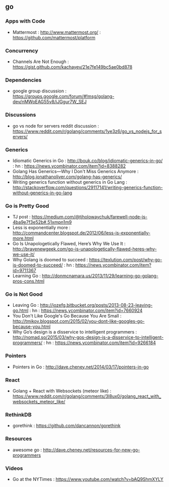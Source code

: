 ## go

### Apps with Code
- Mattermost : http://www.mattermost.org/ : https://github.com/mattermost/platform

### Concurrency
- Channels Are Not Enough : https://gist.github.com/kachayev/21e7fe149bc5ae0bd878

### Dependencies
- google group discussion : https://groups.google.com/forum/#!msg/golang-dev/nMWoEAG55v8/iJGgur7W_SEJ

### Discussions
- go vs node for servers reddit discussion : https://www.reddit.com/r/golang/comments/1ye3z6/go_vs_nodejs_for_servers/

### Generics
- Idiomatic Generics in Go : http://bouk.co/blog/idiomatic-generics-in-go/ : hn : https://news.ycombinator.com/item?id=8388282
- Golang Has Generics—Why I Don't Miss Generics Anymore : http://blog.jonathanoliver.com/golang-has-generics/
- Writing generics function without generics in Go Lang : http://stackoverflow.com/questions/29117141/writing-generics-function-without-generics-in-go-lang

### Go is Pretty Good
- TJ post : https://medium.com/@tjholowaychuk/farewell-node-js-4ba9e7f3e52b#.51xmpn1m9
- Less is exponentially more : http://commandcenter.blogspot.de/2012/06/less-is-exponentially-more.html
- Go Is Unapologetically Flawed, Here’s Why We Use It : http://bravenewgeek.com/go-is-unapologetically-flawed-heres-why-we-use-it/
- Why Golang is doomed to succeed : https://texlution.com/post/why-go-is-doomed-to-succeed/ : hn : https://news.ycombinator.com/item?id=9711367
- Learning Go : http://donmcnamara.us/2013/11/29/learning-go-golang-pros-cons.html

### Go is Not Good
- Leaving Go : http://jozefg.bitbucket.org/posts/2013-08-23-leaving-go.html : hn : https://news.ycombinator.com/item?id=7660924
- You Don't Like Google's Go Because You Are Small : http://tmikov.blogspot.com/2015/02/you-dont-like-googles-go-because-you.html
- Why Go’s design is a disservice to intelligent programmers : http://nomad.so/2015/03/why-gos-design-is-a-disservice-to-intelligent-programmers/ : hn : https://news.ycombinator.com/item?id=9266184

### Pointers
- Pointers in Go : http://dave.cheney.net/2014/03/17/pointers-in-go

### React
- Golang + React with Websockets (meteor like) : https://www.reddit.com/r/golang/comments/3l8ux0/golang_react_with_websockets_meteor_like/

### RethinkDB
- gorethink : https://github.com/dancannon/gorethink

### Resources
- awesome go : http://dave.cheney.net/resources-for-new-go-programmers

### Videos
- Go at the NYTimes : https://www.youtube.com/watch?v=bAQ9ShmXYLY

